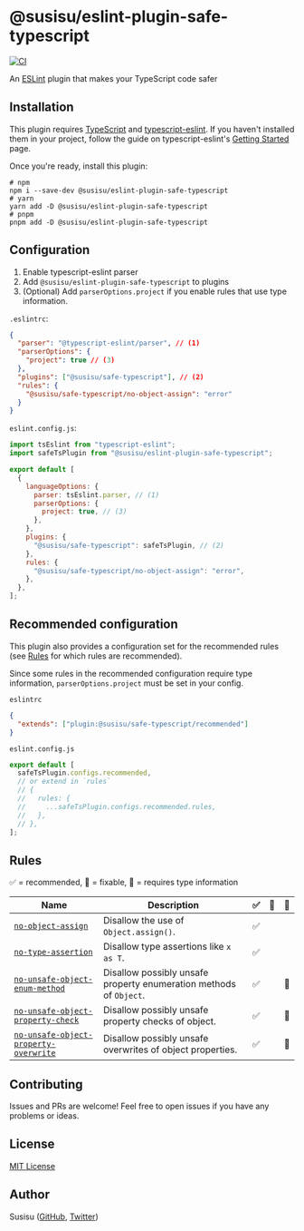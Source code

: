 # @susisu/eslint-plugin-safe-typescript

[![CI](https://github.com/susisu/eslint-plugin-safe-typescript/workflows/CI/badge.svg)](https://github.com/susisu/eslint-plugin-safe-typescript/actions?query=workflow%3ACI)

An [ESLint](https://eslint.org) plugin that makes your TypeScript code safer

## Installation

This plugin requires [TypeScript](https://www.typescriptlang.org/) and [typescript-eslint](https://typescript-eslint.io/).
If you haven't installed them in your project, follow the guide on typescript-eslint's [Getting Started](https://typescript-eslint.io/getting-started) page.

Once you're ready, install this plugin:

``` shell
# npm
npm i --save-dev @susisu/eslint-plugin-safe-typescript
# yarn
yarn add -D @susisu/eslint-plugin-safe-typescript
# pnpm
pnpm add -D @susisu/eslint-plugin-safe-typescript
```

## Configuration

1. Enable typescript-eslint parser
2. Add `@susisu/eslint-plugin-safe-typescript` to plugins
3. (Optional) Add `parserOptions.project` if you enable rules that use type information.

`.eslintrc`:

``` json
{
  "parser": "@typescript-eslint/parser", // (1)
  "parserOptions": {
    "project": true // (3)
  },
  "plugins": ["@susisu/safe-typescript"], // (2)
  "rules": {
    "@susisu/safe-typescript/no-object-assign": "error"
  }
}
```

`eslint.config.js`:

``` js
import tsEslint from "typescript-eslint";
import safeTsPlugin from "@susisu/eslint-plugin-safe-typescript";

export default [
  {
    languageOptions: {
      parser: tsEslint.parser, // (1)
      parserOptions: {
        project: true, // (3)
      },
    },
    plugins: {
      "@susisu/safe-typescript": safeTsPlugin, // (2)
    },
    rules: {
      "@susisu/safe-typescript/no-object-assign": "error",
    },
  },
];
```

## Recommended configuration

This plugin also provides a configuration set for the recommended rules (see [Rules](#rules) for which rules are recommended).

Since some rules in the recommended configuration require type information, `parserOptions.project` must be set in your config.

`eslintrc`

``` json
{
  "extends": ["plugin:@susisu/safe-typescript/recommended"]
}
```

`eslint.config.js`

``` js
export default [
  safeTsPlugin.configs.recommended,
  // or extend in `rules`
  // {
  //   rules: {
  //     ...safeTsPlugin.configs.recommended.rules,
  //   },
  // },
];
```

## Rules

✅ = recommended, 🔧 = fixable, 💭 = requires type information

| Name | Description | ✅ | 🔧 | 💭 |
| --- | --- | --- | --- | --- |
| [`no-object-assign`](https://github.com/susisu/eslint-plugin-safe-typescript/blob/main/src/rules/no-object-assign/README.md) | Disallow the use of `Object.assign()`. | ✅ | | |
| [`no-type-assertion`](https://github.com/susisu/eslint-plugin-safe-typescript/blob/main/src/rules/no-type-assertion/README.md) | Disallow type assertions like `x as T`. | ✅ | | |
| [`no-unsafe-object-enum-method`](https://github.com/susisu/eslint-plugin-safe-typescript/blob/main/src/rules/no-unsafe-object-enum-method/README.md) | Disallow possibly unsafe property enumeration methods of `Object`. | ✅ | | 💭 |
| [`no-unsafe-object-property-check`](https://github.com/susisu/eslint-plugin-safe-typescript/blob/main/src/rules/no-unsafe-object-property-check/README.md) | Disallow possibly unsafe property checks of object. | ✅ | | 💭 |
| [`no-unsafe-object-property-overwrite`](https://github.com/susisu/eslint-plugin-safe-typescript/blob/main/src/rules/no-unsafe-object-property-overwrite/README.md) | Disallow possibly unsafe overwrites of object properties. | ✅ | | 💭 |

## Contributing

Issues and PRs are welcome!
Feel free to open issues if you have any problems or ideas.

## License

[MIT License](http://opensource.org/licenses/mit-license.php)

## Author

Susisu ([GitHub](https://github.com/susisu), [Twitter](https://twitter.com/susisu2413))
